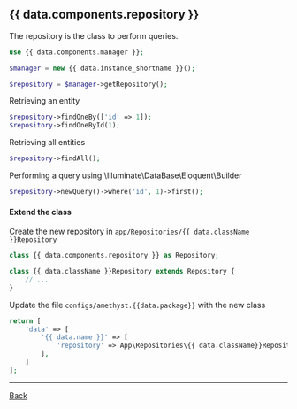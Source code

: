 ## {{ data.components.repository }}

The repository is the class to perform queries.

```php
use {{ data.components.manager }};

$manager = new {{ data.instance_shortname }}();

$repository = $manager->getRepository();

```

Retrieving an entity

```php
$repository->findOneBy(['id' => 1]);
$repository->findOneById(1);

```

Retrieving all entities

```php
$repository->findAll();
```

Performing a query using \Illuminate\DataBase\Eloquent\Builder

```php
$repository->newQuery()->where('id', 1)->first();

```

#### Extend the class

Create the new repository in `app/Repositories/{{ data.className }}Repository`
```php
class {{ data.components.repository }} as Repository;

class {{ data.className }}Repository extends Repository {
	// ...
}
```
Update the file `configs/amethyst.{{data.package}}` with the new class
```php
return [
    'data' => [
        '{{ data.name }}' => [
            'repository' => App\Repositories\{{ data.className}}Repository::class,
        ],
    ]
];
```

---
[Back](index.md)
